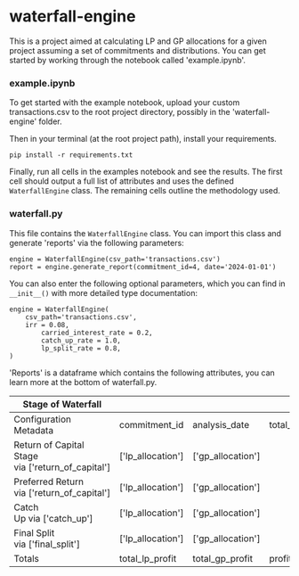 # waterfall-engine

This is a project aimed at calculating LP and GP allocations for a given project assuming a set of commitments and distributions. You can get started by working through the notebook called 'example.ipynb'.

### example.ipynb

To get started with the example notebook, upload your custom transactions.csv to the root project directory, possibly in the 'waterfall-engine' folder.

Then in your terminal (at the root project path), install your requirements.

```
pip install -r requirements.txt
```

Finally, run all cells in the examples notebook and see the results. The first cell should output a full list of attributes and uses the defined `WaterfallEngine` class. The remaining cells outline the methodology used.

### waterfall.py

This file contains the `WaterfallEngine` class. You can import this class and generate 'reports' via the following parameters:

```
engine = WaterfallEngine(csv_path='transactions.csv')
report = engine.generate_report(commitment_id=4, date='2024-01-01')
```

You can also enter the following optional parameters, which you can find in `__init__()` with more detailed type documentation:

```
engine = WaterfallEngine(
	csv_path='transactions.csv', 
	irr = 0.08, 
        carried_interest_rate = 0.2, 
        catch_up_rate = 1.0, 
        lp_split_rate = 0.8,
)
```

'Reports' is a dataframe which contains the following attributes, you can learn more at the bottom of waterfall.py.

| Stage of Waterfall                                 |                   |                   |                                        |
| -------------------------------------------------- | ----------------- | ----------------- | -------------------------------------- |
| Configuration Metadata                             | commitment_id     | analysis_date     | total_commitment, total_distributions |
| Return of Capital Stage via ['return_of_capital'] | ['lp_allocation'] | ['gp_allocation'] |                                        |
| Preferred Return via ['return_of_capital']        | ['lp_allocation'] | ['gp_allocation'] |                                        |
| Catch Up via ['catch_up']                        | ['lp_allocation'] | ['gp_allocation'] |                                        |
| Final Split via ['final_split']                   | ['lp_allocation'] | ['gp_allocation'] |                                        |
| Totals                                             | total_lp_profit   | total_gp_profit   | profit_split_percentage                |
